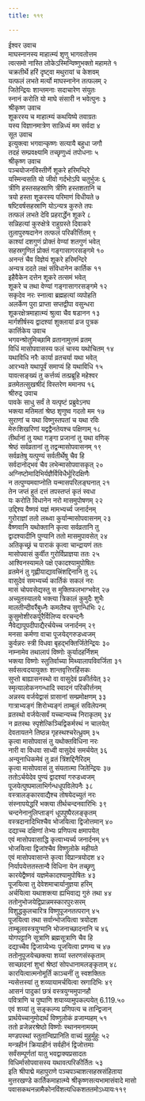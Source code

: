 ```yaml
---
title: ११९

---
```

ईश्वर उवाच  
माघस्नानस्य माहात्म्यं शृणु भागवतोत्तम  
त्वत्समो नास्ति लोकेऽस्मिन्विष्णुभक्तो महामते १  
चक्रतीर्थे हरिं दृष्ट्वा मथुरायां च केशवम्  
यत्फलं लभते मर्त्यो माघस्नानेन तत्फलम् २  
जितेन्द्रियः शान्तमनाः सदाचारेण संयुतः  
स्नानं करोति यो माघे संसारी न भवेत्पुनः ३  
श्रीकृष्ण उवाच  
शूकरस्य च माहात्म्यं कथयिष्ये तवाग्रतः  
यस्य विज्ञानमात्रेण सान्निध्यं मम सर्वदा ४  
सूत उवाच  
इत्युक्त्वा भगवान्कृष्णः सत्यायै बहुधा जगौ  
तदहं सम्प्रवक्ष्यामि तच्छृणुध्वं तपोधनाः ५  
श्रीकृष्ण उवाच  
पञ्चयोजनविस्तीर्णे शूकरे हरिमन्दिरे  
यस्मिन्वसति यो जीवो गर्दभोऽपि चतुर्भुजः ६  
त्रीणि हस्तसहस्राणि त्रीणि हस्तशतानि च  
त्रयो हस्ता शूकरस्य परिमाणं विधीयते ७  
षष्टिवर्षसहस्राणि योऽन्यत्र कुरुते तपः  
तत्फलं लभते देवि प्रहरार्द्धेन शूकरे ८  
सन्निहत्यां कुरुक्षेत्रे राहुग्रस्ते दिवाकरे  
तुलापुरुषदानेन तत्फलं परिकीर्त्तितम् ९  
काश्यां दशगुणं प्रोक्तं वेण्यां शतगुणं भवेत्  
सहस्रगुणितं प्रोक्तं गङ्गासागरसङ्गमे १०  
अनन्तं चैव विज्ञेयं शूकरे हरिमन्दिरे  
अन्यत्र ददते लक्षं संविधानेन कार्तिक ११  
इहैवैकेन दत्तेन शूकरे तत्समं भवेत्  
शूकरे च तथा वेण्यां गङ्गासागरसङ्गमे १२  
सकृदेव नरः स्नात्वा ब्रह्महत्यां व्यपोहति  
अलर्केण पुरा प्राप्ता सप्तद्वीपा वसुन्धरा  
शूकरक्षेत्रमाहात्म्यं श्रुत्वा चैव षडानन १३  
मार्गशीर्षस्य द्वादश्यां शुक्लायां व्रज पुत्रक  
कार्त्तिकेय उवाच  
भगवन्श्रोतुमिच्छामि व्रतानामुत्तमं व्रतम्  
विधिं मासोपवासस्य फलं चास्य यथोचितम् १४  
यथाविधि नरैः कार्या व्रतचर्या यथा भवेत्  
आरभ्यते यथापूर्वं समाप्यं हि यथाविधि १५  
यावत्सङ्ख्यं तु कर्त्तव्यं तत्प्रब्रूहि महेश्वर  
व्रतमेतत्सुखश्रीदं विस्तरेण ममानघ १६  
श्रीरुद्र उवाच  
पावके साधु सर्वं ते यत्पृष्टं प्रब्रुवेऽनघ  
भक्त्या मतिमतां श्रेष्ठ शृणुष्व गदतो मम १७  
सुराणां च यथा विष्णुस्तपतां च यथा रविः  
मेरुःशिखरिणां यद्वद्वैनतेयश्च पक्षिणाम् १८  
तीर्थानां तु यथा गङ्गा प्रजानां तु यथा वणिक्  
श्रेष्ठं सर्वव्रतानां तु तद्वन्मासोपवासनम् १९  
सर्वव्रतेषु यत्पुण्यं सर्वतीर्थेषु चैव हि  
सर्वदानोद्भवं चैव लभेन्मासोपवासकृत् २०  
अग्निष्टोमादिभिर्यज्ञैर्विविधैर्भूरिदक्षिणैः  
न तत्पुण्यमवाप्नोति यन्मासपरिलङ्घनात् २१  
तेन जप्तं हुतं दत्तं तपस्तप्तं कृतं स्वधा  
यः करोति विधानेन नरो मासमुपोषणम् २२  
उद्दिश्य वैष्णवं यज्ञं मामभ्यर्च्य जनार्दनम्  
गुरोराज्ञां ततो लब्ध्वा कुर्यान्मासोपवासनम् २३  
वैष्णवानि यथोक्तानि कृत्वा सर्वव्रतानि तु  
द्वादश्यादीनि पुण्यानि ततो मासमुपावसेत् २४  
अतिकृच्छ्रं च पाराकं कृत्वा चान्द्रायणं ततः  
मासोपवासं कुर्वीत गुरोर्विप्राज्ञया ततः २५  
आश्विनस्यामले पक्षे एकादश्यामुपोषितः  
व्रतमेनं तु गृह्णीयाद्यावत्त्रिंशद्दिनानि तु २६  
वासुदेवं समभ्यर्च्य कार्तिकं सकलं नरः  
मासं चोपवसेद्यस्तु स मुक्तिफलभाग्भवेत् २७  
अच्युतस्यालये भक्त्या त्रिकालं कुमुदैः शुभैः  
मालतीन्दीवर्रैबुध्नैः कमलैश्च सुगन्धिभिः २८  
कुसुमोशीरकर्पूरैर्विलिप्य वरचन्दनैः  
नैवेद्यापूपदीपाद्यैरर्चयेच्च जनार्दनम् २९  
मनसा कर्मणा वाचा पूजयेद्गरुडध्वजम्  
कुर्वन्नरः स्त्री विधवा बृहद्भक्तिर्जितेन्द्रियः ३०  
नाम्नामेव तथालापं विष्णोः कुर्यादहर्निशम्  
भक्त्या विष्णोः स्तुतिर्वाच्या मिथ्यालापविवर्जिता ३१  
सर्वसत्वदयायुक्तः शान्तवृत्तिरहिंसकः  
सुप्तो बाह्यासनस्थो वा वासुदेवं प्रकीर्तयेत् ३२  
स्मृत्यालोकनगन्धादि स्वादनं परिकीर्त्तनम्  
अन्नस्य वर्जयेद्वासं ग्रासानां सम्प्रमोक्षणम् ३३  
गात्राभ्यङ्गं शिरोभ्यङ्गं ताम्बूलं सविलेपनम्  
व्रतस्थो वर्जयेत्सर्वं यच्चान्यच्च निराकृतम् ३४  
न व्रतस्थः स्पृशेत्किञ्चिद्विकर्मस्थं न चालयेत्  
देवतायतने तिष्ठन्न गृहस्थश्चरेत्ध्रुवम् ३५  
कृत्वा मासोपवासं तु यथोक्तविधिना नरः  
नारी वा विधवा साध्वी वासुदेवं समर्चयेत् ३६  
अन्यूनाधिकमेवं तु व्रतं त्रिंशद्दिनैरिदम्  
कृत्वा मासोपवासं तु संयतात्मा जितेन्द्रियः ३७  
ततोऽर्चयेदेव पुण्यं द्वादश्यां गरुडध्वजम्  
पूजयेत्पुष्पमालाभिर्गन्धधूपविलेपनैः ३८  
वस्त्रालङ्कारवाद्यैश्च तोषयेदच्युतं नरः  
संस्नापयेद्धरिं भक्त्या तीर्थचन्दनवारिभिः ३९  
चन्दनेनानुलिप्ताङ्गं धूपपुष्पैरलङ्कृतम्  
वस्त्रदानादिभिश्चैव भोजयित्वा द्विजोत्तमान् ४०  
दद्याच्च दक्षिणां तेभ्यः प्रणिपत्य क्षमापयेत्  
एवं मासोपवासाद्धि कृत्वाभ्यर्च्य जनार्दनम् ४१  
भोजयित्वा द्विजांश्चैव विष्णुलोके महीयते  
एवं मासोपवासान्ते कृत्वा विप्रान्त्रयोदश ४२  
निर्यापयेत्ततस्तान्वै विधिना येन तच्छृणु  
कारयेद्वैष्णवं यज्ञमेकादश्यामुपोषितः ४३  
पूजयित्वा तु देवेशमाचार्यानुज्ञया हरिम्  
अर्चयित्वा यथाशक्त्या ह्यभिवाद्य गुरुं तथा ४४  
ततोनुभोजयेद्विप्रान्नमस्कारपुरःसरम्  
विशुद्धकुलचारित्र विष्णुपूजनतत्परान् ४५  
पूजयित्वा तथा सर्वान्भोजयित्वा त्रयोदश  
ताम्बूलवस्त्रयुग्मानि भोजनाच्छादनानि च ४६  
योगपट्टानि सूत्राणि ब्रह्मसूत्राणि चैव हि  
दद्याच्चैव द्विजाग्र्येभ्यः पूजयित्वा प्रणम्य च ४७  
ततोनुपूजयेच्छक्त्या शय्यां स्तरणसंस्कृताम्  
साच्छादनां शुभां श्रेष्ठां सोपधानामलङ्कृताम् ४८  
कारयित्वात्मनोमूर्तिं काञ्चनीं तु स्वशक्तितः  
न्यसेत्तस्यां तु शय्यायामर्चयित्वा स्रगादिभिः ४९  
आसनं पादुकां छत्रं वस्त्रयुग्ममुपानहौ  
पवित्राणि च पुष्पाणि शयाय्यामुपकल्पयेत् 6.119.५०  
एवं शय्यां तु सङ्कल्प्य प्रणिपत्य च तान्द्विजान्  
प्रार्थयेच्चानुमोदार्थं विष्णुलोकं व्रजाम्यहम् ५१  
ततो व्रजेन्नरश्रेष्ठो विष्णोः स्थानमनामयम्  
मण्डपस्थां स्तुतान्विप्रानिति वाच्यं मुहुर्मुहुः ५२  
मन्त्रहीनं क्रियाहीनं सर्वहीनं द्विजोत्तमाः  
सर्वंसम्पूर्णतां यातु भवद्वाक्यप्रसादतः  
विधिर्मासोपवासस्य यथावत्परिकीर्तितः ५३  
इति श्रीपाद्मे महापुराणे पञ्चपञ्चाशत्सहस्रसंहिताया  
मुत्तरखण्डे कार्तिकमाहात्म्ये श्रीकृष्णसत्यभामासंवादे मासो  
पवासकथनन्नामैकोनविंशत्यधिकशततमोऽध्यायः११९